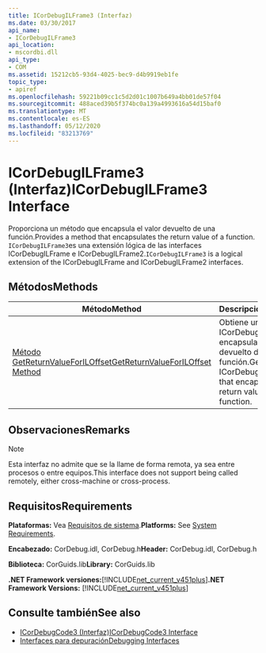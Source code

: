 ```yaml
---
title: ICorDebugILFrame3 (Interfaz)
ms.date: 03/30/2017
api_name:
- ICorDebugILFrame3
api_location:
- mscordbi.dll
api_type:
- COM
ms.assetid: 15212cb5-93d4-4025-bec9-d4b9919eb1fe
topic_type:
- apiref
ms.openlocfilehash: 59221b09cc1c5d2d01c1007b649a4bb01de57f04
ms.sourcegitcommit: 488aced39b5f374bc0a139a4993616a54d15baf0
ms.translationtype: MT
ms.contentlocale: es-ES
ms.lasthandoff: 05/12/2020
ms.locfileid: "83213769"
---
```

# <a name="icordebugilframe3-interface"></a><span data-ttu-id="18179-102">ICorDebugILFrame3 (Interfaz)</span><span class="sxs-lookup"><span data-stu-id="18179-102">ICorDebugILFrame3 Interface</span></span>
<span data-ttu-id="18179-103">Proporciona un método que encapsula el valor devuelto de una función.</span><span class="sxs-lookup"><span data-stu-id="18179-103">Provides a method that encapsulates the return value of a function.</span></span> <span data-ttu-id="18179-104">`ICorDebugILFrame3`es una extensión lógica de las interfaces ICorDebugILFrame e ICorDebugILFrame2.</span><span class="sxs-lookup"><span data-stu-id="18179-104">`ICorDebugILFrame3` is a logical extension of the ICorDebugILFrame and ICorDebugILFrame2 interfaces.</span></span>  
  
## <a name="methods"></a><span data-ttu-id="18179-105">Métodos</span><span class="sxs-lookup"><span data-stu-id="18179-105">Methods</span></span>  
  
|<span data-ttu-id="18179-106">Método</span><span class="sxs-lookup"><span data-stu-id="18179-106">Method</span></span>|<span data-ttu-id="18179-107">Descripción</span><span class="sxs-lookup"><span data-stu-id="18179-107">Description</span></span>|  
|------------|-----------------|  
|[<span data-ttu-id="18179-108">Método GetReturnValueForILOffset</span><span class="sxs-lookup"><span data-stu-id="18179-108">GetReturnValueForILOffset Method</span></span>](icordebugilframe3-getreturnvalueforiloffset-method.md)|<span data-ttu-id="18179-109">Obtiene un objeto ICorDebugValue que encapsula el valor devuelto de una función.</span><span class="sxs-lookup"><span data-stu-id="18179-109">Gets an ICorDebugValue object that encapsulates the return value of a function.</span></span>|  
  
## <a name="remarks"></a><span data-ttu-id="18179-110">Observaciones</span><span class="sxs-lookup"><span data-stu-id="18179-110">Remarks</span></span>  
  
> [!NOTE]
> <span data-ttu-id="18179-111">Esta interfaz no admite que se la llame de forma remota, ya sea entre procesos o entre equipos.</span><span class="sxs-lookup"><span data-stu-id="18179-111">This interface does not support being called remotely, either cross-machine or cross-process.</span></span>  
  
## <a name="requirements"></a><span data-ttu-id="18179-112">Requisitos</span><span class="sxs-lookup"><span data-stu-id="18179-112">Requirements</span></span>  
 <span data-ttu-id="18179-113">**Plataformas:** Vea [Requisitos de sistema](../../get-started/system-requirements.md).</span><span class="sxs-lookup"><span data-stu-id="18179-113">**Platforms:** See [System Requirements](../../get-started/system-requirements.md).</span></span>  
  
 <span data-ttu-id="18179-114">**Encabezado:** CorDebug.idl, CorDebug.h</span><span class="sxs-lookup"><span data-stu-id="18179-114">**Header:** CorDebug.idl, CorDebug.h</span></span>  
  
 <span data-ttu-id="18179-115">**Biblioteca:** CorGuids.lib</span><span class="sxs-lookup"><span data-stu-id="18179-115">**Library:** CorGuids.lib</span></span>  
  
 <span data-ttu-id="18179-116">**.NET Framework versiones:**[!INCLUDE[net_current_v451plus](../../../../includes/net-current-v451plus-md.md)]</span><span class="sxs-lookup"><span data-stu-id="18179-116">**.NET Framework Versions:** [!INCLUDE[net_current_v451plus](../../../../includes/net-current-v451plus-md.md)]</span></span>  
  
## <a name="see-also"></a><span data-ttu-id="18179-117">Consulte también</span><span class="sxs-lookup"><span data-stu-id="18179-117">See also</span></span>

- [<span data-ttu-id="18179-118">ICorDebugCode3 (Interfaz)</span><span class="sxs-lookup"><span data-stu-id="18179-118">ICorDebugCode3 Interface</span></span>](icordebugcode3-interface.md)
- [<span data-ttu-id="18179-119">Interfaces para depuración</span><span class="sxs-lookup"><span data-stu-id="18179-119">Debugging Interfaces</span></span>](debugging-interfaces.md)
